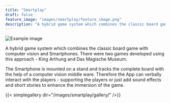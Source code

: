 ```yaml
---
title: "Smartplay"
draft: false
feature_image: "images/smartplay/feature_image.png"
description: "A hybrid game system which combines the classic board game with computer vision and Smartphones."
---
```

![Example image](/images/tiberiumAlliance/GameInfo.png )


A hybrid game system which combines the classic board game with computer vision and Smartphones. There were two games developed using this approach - King Arthung and Das Magische Museum. 

The Smartphone is mounted on a stand and tracks the complete board with the help of a computer vision middle ware.
Therefore the App can verbally interact with the players - supporting the players or just add sound effects and short stories to enhance the immersion of the game.

{{< simplegallery dir="/images/smartplay/gallery/" />}}